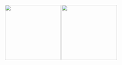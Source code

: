 <div style="width: 100%; height: auto">
    <div style="width: 100%; text-align: center">
        <img
            height="180em"
            src="https://github-readme-stats.vercel.app/api/top-langs/?username=eric-lemos&layout=compact&langs_count=7&theme=dracula"
        />
        <img
            height="180em"
            src="https://github-readme-stats.vercel.app/api?username=eric-lemos&show_icons=true&theme=dracula&include_all_commits=true&count_private=true"
        />
    </div>
</div>

